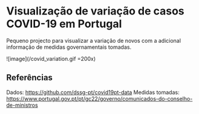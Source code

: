 # Visualização de variação de casos COVID-19 em Portugal

Pequeno projecto para visualizar a variação de novos com a adicional informação de medidas governamentais tomadas.

![image](/covid_variation.gif =200x)

## Referências
Dados: https://github.com/dssg-pt/covid19pt-data
Medidas tomadas: https://www.portugal.gov.pt/pt/gc22/governo/comunicados-do-conselho-de-ministros
